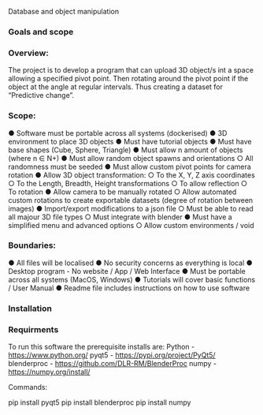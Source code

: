 Database and object manipulation

### Goals and scope

### Overview:
The project is to develop a program that can upload 3D object/s int a space allowing a specified
pivot point. Then rotating around the pivot point if the object at the angle at regular intervals.
Thus creating a dataset for “Predictive change”.

### Scope:
● Software must be portable across all systems (dockerised)
● 3D environment to place 3D objects
● Must have tutorial objects
● Must have base shapes (Cube, Sphere, Triangle)
● Must allow n amount of objects (where n ∈ N+)
● Must allow random object spawns and orientations
○ All randomness must be seeded
● Must allow custom pivot points for camera rotation
● Allow 3D object transformation:
○ To the X, Y, Z axis coordinates
○ To the Length, Breadth, Height transformations
○ To allow reflection
○ To rotation
● Allow camera to be manually rotated
○ Allow automated custom rotations to create exportable datasets (degree of
rotation between images)
● Import/export modifications to a json file
○ Must be able to read all majour 3D file types
○ Must integrate with blender
● Must have a simplified menu and advanced options
○ Allow custom environments / void

### Boundaries:
● All files will be localised
● No security concerns as everything is local
● Desktop program - No website / App / Web Interface
● Must be portable across all systems (MacOS, Windows)
● Tutorials will cover basic functions / User Manual
● Readme file includes instructions on how to use software

### Installation

### Requirments
To run this software the prerequisite installs are:
    Python - https://www.python.org/
    pyqt5 - https://pypi.org/project/PyQt5/
    blenderproc - https://github.com/DLR-RM/BlenderProc
    numpy - https://numpy.org/install/

Commands: 

pip install pyqt5
pip install blenderproc
pip install numpy
